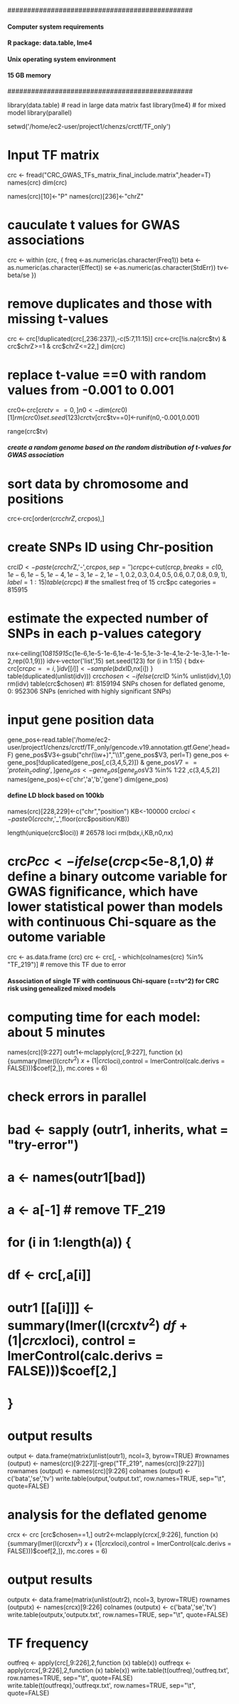 
###############################################
####  Computer system requirements         ####
####  R package:  data.table, lme4         ####
####  Unix operating system environment    ####
####  15 GB memory                         #### 
###############################################

library(data.table) # read in large data matrix fast
library(lme4)       # for mixed model
library(parallel)

setwd('/home/ec2-user/project1/chenzs/crctf/TF_only')

# Input TF matrix
crc <- fread("CRC_GWAS_TFs_matrix_final_include.matrix",header=T)
names(crc)
dim(crc)

names(crc)[10]<-"P" 
names(crc)[236]<-"chrZ" 
 
# cauculate t values for GWAS associations
crc <- within (crc, {
freq  <-as.numeric(as.character(Freq1))
beta  <-as.numeric(as.character(Effect))
se  <-as.numeric(as.character(StdErr))
tv<-beta/se
 })

 # remove duplicates and those with missing t-values
crc <- crc[!duplicated(crc[,236:237]),-c(5:7,11:15)]
crc<-crc[!is.na(crc$tv) & crc$chrZ>=1 & crc$chrZ<=22,]
dim(crc)  

 # replace t-value ==0 with random values from -0.001 to 0.001 
crc0<-crc[crc$tv==0,]
n0<-dim(crc0)[1]
rm(crc0)
set.seed(123)
crc$tv[crc$tv==0]<-runif(n0,-0.001,0.001)

range(crc$tv)  

##### create a random genome based on the random distribution of t-values for GWAS association #####
  # sort data by chromosome and positions
crc<-crc[order(crc$chrZ,crc$pos),]
  # create SNPs ID using Chr-position
crc$ID<-paste(crc$chrZ,'-',crc$pos,sep='')  
crc$pc<-cut(crc$p,breaks=c(0,1e-6,1e-5,1e-4,1e-3,1e-2,1e-1,
                   0.2,0.3,0.4,0.5,0.6,0.7,0.8,0.9,1),label=1:15)
table(crc$pc) # the smallest freq of 15 crc$pc categories = 815915
 # estimate the expected number of SNPs in each p-values category
nx<-ceiling(10*815915*c(1e-6,1e-5-1e-6,1e-4-1e-5,1e-3-1e-4,1e-2-1e-3,1e-1-1e-2,rep(0.1,9)))
idv<-vector('list',15)
set.seed(123)
for (i in 1:15) {
bdx<-crc[crc$pc==i,] 
idv[[i]]<-sample(bdx$ID,nx[i])
}
table(duplicated(unlist(idv))) 
crc$chosen<-ifelse(crc$ID %in% unlist(idv),1,0)
rm(idv)
table(crc$chosen) #1: 8159194 SNPs chosen for deflated genome, 0: 952306 SNPs (enriched with highly significant SNPs)

# input gene position data
gene_pos<-read.table('/home/ec2-user/project1/chenzs/crctf/TF_only/gencode.v19.annotation.gtf.Gene',head=F)
gene_pos$V3<-gsub("chr(\\w+)","\\1",gene_pos$V3, perl=T)
gene_pos <- gene_pos[!duplicated(gene_pos[,c(3,4,5,2)]) & gene_pos$V7=='protein_coding',]
gene_pos<-gene_pos[gene_pos$V3 %in% 1:22 ,c(3,4,5,2)]
names(gene_pos)<-c('chr','a','b','gene')
dim(gene_pos)

#### define LD block based on 100kb
names(crc)[228,229]<-c("chr","position")
KB<-100000
crc$loci <- paste0(crc$chr,'_',floor(crc$position/KB))

length(unique(crc$loci)) # 26578 loci
rm(bdx,i,KB,n0,nx) 

# crc$Pcc<-ifelse(crc$p<5e-8,1,0) # define a binary outcome variable for GWAS fignificance, which have lower statistical power than models with continuous Chi-square as the outome variable  

crc <- as.data.frame (crc)
crc <- crc[, - which(colnames(crc) %in% "TF_219")] # remove this TF due to error

####  Association of single TF with continuous Chi-square (==tv^2) for CRC risk using genealized mixed models
# computing time for each model: about 5 minutes
names(crc)[9:227]
outr1<-mclapply(crc[,9:227], function (x) {summary(lmer(I(crc$tv^2)~x+(1|crc$loci),control = lmerControl(calc.derivs = FALSE)))$coef[2,]}, mc.cores = 6)

# check errors in parallel
# bad <- sapply (outr1, inherits, what = "try-error")
# a <- names(outr1[bad])
# a <- a[-1] # remove TF_219
# for (i in 1:length(a)) {
#  df <- crc[,a[i]]
#  outr1 [[a[i]]] <- summary(lmer(I(crcx$tv^2)~df+(1|crcx$loci), control = lmerControl(calc.derivs = FALSE)))$coef[2,]
#  }

# output results
output <- data.frame(matrix(unlist(outr1), ncol=3, byrow=TRUE)
#rownames (output) <- names(crc)[9:227][-grep("TF_219", names(crc)[9:227])]
rownames (output) <- names(crc)[9:226]
colnames (output) <- c('bata','se','tv')
write.table(output,'output.txt', row.names=TRUE, sep="\t", quote=FALSE)

# analysis for the deflated genome
crcx <- crc [crc$chosen==1,]
outr2<-mclapply(crcx[,9:226], function (x) {summary(lmer(I(crcx$tv^2)~x+(1|crcx$loci),control = lmerControl(calc.derivs = FALSE)))$coef[2,]}, mc.cores = 6)
# output results
outputx <- data.frame(matrix(unlist(outr2), ncol=3, byrow=TRUE)
rownames (outputx) <- names(crcx)[9:226]
colnames (outputx) <- c('bata','se','tv')
write.table(outputx,'outputx.txt', row.names=TRUE, sep="\t", quote=FALSE)

# TF frequency
outfreq <- apply(crc[,9:226],2,function (x) table(x))
outfreqx <- apply(crcx[,9:226],2,function (x) table(x))
write.table(t(outfreq),'outfreq.txt', row.names=TRUE, sep="\t", quote=FALSE)
write.table(t(outfreqx),'outfreqx.txt', row.names=TRUE, sep="\t", quote=FALSE)
